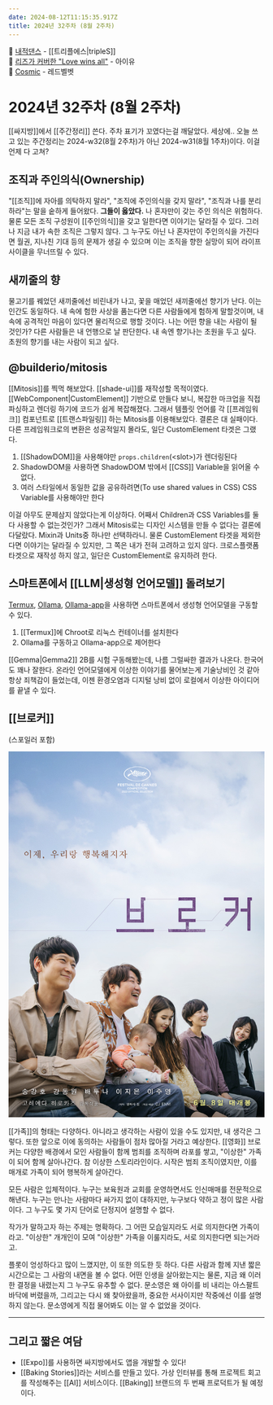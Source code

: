 ```yaml
---
date: 2024-08-12T11:15:35.917Z
title: 2024년 32주차 (8월 2주차)
---
```


🎵 [내적댄스](https://www.youtube.com/watch?v=9bfWvaQskLU) - [[트리플에스|tripleS]]   
🎵 [리즈가 커버한 "Love wins all"](https://www.youtube.com/watch?v=14EVkqMkNEo) - 아이유    
🎵 [Cosmic](https://www.youtube.com/watch?v=ycZ0sHLLEJA) - 레드벨벳

# 2024년 32주차 (8월 2주차)

[[싸지방]]에서 [[주간정리]] 쓴다. 주차 표기가 꼬였다는걸 깨달았다. 세상에.. 오늘 쓰고 있는 주간정리는 2024-w32(8월 2주차)가 아닌 2024-w31(8월 1주차)이다. 이걸 언제 다 고쳐?

## 조직과 주인의식(Ownership)

"[[조직]]에 자아를 의탁하지 말라", "조직에 주인의식을 갖지 말라", "조직과 나를 분리하라"는 말을 숱하게 들어왔다. **그들이 옳았다.** 나 혼자만이 갖는 주인 의식은 위험하다. 물론 모든 조직 구성원이 [[주인의식]]을 갖고 일한다면 이야기는 달라질 수 있다. 그러나 지금 내가 속한 조직은 그렇지 않다. 그 누구도 아닌 나 혼자만이 주인의식을 가진다면 월권, 지나친 기대 등의 문제가 생길 수 있으며 이는 조직을 향한 실망이 되어 라이프사이클을 무너뜨릴 수 있다.

## 새끼줄의 향

물고기를 꿰었던 새끼줄에선 비린내가 나고, 꽃을 매었던 새끼줄에선 향기가 난다. 이는 인간도 동일하다. 내 속에 험한 사상을 품는다면 다른 사람들에게 험하게 말할것이며, 내 속에 공격적인 마음이 있다면 물리적으로 행할 것이다. 나는 어떤 향을 내는 사람이 될 것인가? 다른 사람들은 내 언행으로 날 판단한다. 내 속엔 향기나는 초원을 두고 싶다. 초원의 향기를 내는 사람이 되고 싶다.

## @builderio/mitosis

[[Mitosis]]를 찍먹 해보았다. [[shade-ui]]를 재작성할 목적이였다. [[WebComponent|CustomElement]] 기반으로 만들다 보니, 복잡한 마크업을 직접 파싱하고 렌더링 하기에 코드가 쉽게 복잡해졌다. 그래서 템플릿 언어를 각 [[프레임워크]] 컴포넌트로 [[트랜스파일링]] 하는 Mitosis를 이용해보았다. 결론은 대 실패이다. 다른 프레임워크로의 변환은 성공적일지 몰라도, 일단 CustomElement 타겟은 그랬다.

1. [[ShadowDOM]]을 사용해야만 `props.children`(&lt;slot&gt;)가 렌더링된다
2. ShadowDOM을 사용하면 ShadowDOM 밖에서 [[CSS]] Variable을 읽어올 수 없다.
3. 여러 스타일에서 동일한 값을 공유하려면(To use shared values in CSS) CSS Variable를 사용해야만 한다

이걸 아무도 문제삼지 않았다는게 이상하다. 어째서 Children과 CSS Variables를 둘 다 사용할 수 없는것인가? 그래서 Mitosis로는 디자인 시스템을 만들 수 없다는 결론에 다달랐다. Mixin과 Units중 하나만 선택하라니. 물론 CustomElement 타겟을 제외한다면 이야기는 달라질 수 있지만, 그 쪽은 내가 전혀 고려하고 있지 않다. 크로스플랫폼 타겟으로 재작성 하지 않고, 일단은 CustomElement로 유지하려 한다.

## 스마트폰에서 [[LLM|생성형 언어모델]] 돌려보기

[Termux](https://termux.dev), [Ollama](https://ollama.com), [Ollama-app](https://github.com/JHubi1/ollama-app)을 사용하면 스마트폰에서 생성형 언어모델을 구동할 수 있다.

1. [[Termux]]에 Chroot로 리눅스 컨테이너를 설치한다
2. Ollama를 구동하고 Ollama-app으로 제어한다

[[Gemma|Gemma2]] 2B를 시험 구동해봤는데, 나름 그럴싸한 결과가 나온다. 한국어도 꽤나 잘한다. 온라인 언어모델에게 이상한 이야기를 물어보는게 기술낭비인 것 같아 항상 죄책감이 들었는데, 이젠 환경오염과 디지털 낭비 없이 로컬에서 이상한 아이디어를 끝낼 수 있다.

## [[브로커]]

(스포일러 포함)

![영화 "브로커" 포스터](/images/broker-poster.jpg)

[[가족]]의 형태는 다양하다. 아니라고 생각하는 사람이 있을 수도 있지만, 내 생각은 그렇다. 또한 앞으로 이에 동의하는 사람들이 점차 많아질 거라고 예상한다. [[영화]] 브로커는 다양한 배경에서 모인 사람들이 함께 범죄를 조직하며 라포를 쌓고, "이상한" 가족이 되어 함께 살아나간다. 참 이상한 스토리라인이다. 시작은 범죄 조직이였지만, 이를 매개로 가족이 되어 행복하게 살아간다.

모든 사람은 입체적이다. 누구는 보육원과 교회를 운영하면서도 인신매매를 전문적으로 해낸다. 누구는 만나는 사람마다 싸가지 없이 대하지만, 누구보다 약하고 정이 많은 사람이다. 그 누구도 몇 가지 단어로 단정지어 설명할 수 없다.

작가가 말하고자 하는 주제는 명확하다. 그 어떤 모습일지라도 서로 의지한다면 가족이라고. "이상한" 개개인이 모여 "이상한" 가족을 이룰지라도, 서로 의지한다면 되는거라고.

플롯이 엉성하다고 많이 느꼈지만, 이 또한 의도한 듯 하다. 다른 사람과 함께 지낸 짧은 시간으로는 그 사람의 내면을 볼 수 없다. 어떤 인생을 살아왔는지는 물론, 지금 왜 이러한 결정을 내렸는지 그 누구도 유추할 수 없다. 문소영은 왜 아이를 비 내리는 아스팔트 바닥에 버렸을까, 그리고는 다시 왜 찾아왔을까, 중요한 서사이지만 작중에선 이를 설명하지 않는다. 문소영에게 직접 물어봐도 이는 알 수 없었을 것이다.

---

## 그리고 짧은 여담

- [[Expo]]를 사용하면 싸지방에서도 앱을 개발할 수 있다!
- [[Baking Stories]]라는 서비스를 만들고 있다. 가상 인터뷰를 통해 프로젝트 회고를 작성해주는 [[AI]] 서비스이다. [[Baking]] 브랜드의 두 번째 프로덕트가 될 예정이다.

